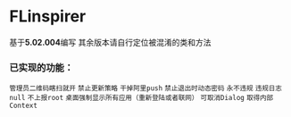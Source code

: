 # FLinspirer

基于**5.02.004**编写 其余版本请自行定位被混淆的类和方法

### 已实现的功能：

`管理员二维码瞎扫就开`
`禁止更新策略`
`干掉阿里push`
`禁止退出时动态密码`
`永不违规`
`违规日志null`
`不上报root`
`桌面强制显示所有应用（重新登陆或者联网）`
`可取消Dialog`
`取得内部Context`